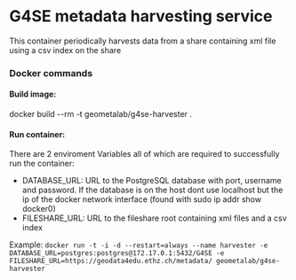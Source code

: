 # G4SE metadata harvesting service
This container periodically harvests data from a share containing xml file using a csv index on the share

### Docker commands
#### Build image:
docker build  --rm -t geometalab/g4se-harvester .

#### Run container:
There are 2 enviroment Variables all of which are required to successfully run the container:
- DATABASE_URL: URL to the PostgreSQL database with port, username and password. If the database is on the host dont use localhost but the ip of the docker network interface (found with sudo ip addr show docker0)
- FILESHARE_URL: URL to the fileshare root containing xml files and a csv index

Example:
`docker run -t -i -d --restart=always --name harvester -e DATABASE_URL=postgres:postgres@172.17.0.1:5432/G4SE -e FILESHARE_URL=https://geodata4edu.ethz.ch/metadata/ geometalab/g4se-harvester`
